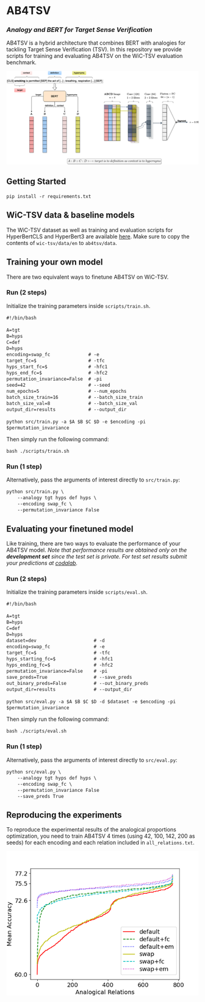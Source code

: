 # AB4TSV
### *Analogy and BERT for Target Sense Verification*

AB4TSV is a hybrid architecture that combines BERT with analogies for tackling Target Sense Verification (TSV). In this repository we provide scripts for training and evaluating AB4TSV on the WiC-TSV evaluation benchmark.

![alt text](https://github.com/gonconist/ab4tsv/blob/main/ab4tsv.png)

## Getting Started

```shell
pip install -r requirements.txt
```

## WiC-TSV data & baseline models

The WiC-TSV dataset as well as training and evaluation scripts for HyperBertCLS and HyperBert3 are available [here](https://github.com/semantic-web-company/wic-tsv). Make sure to copy the contents of `wic-tsv/data/en` to `ab4tsv/data`.

## Training your own model

There are two equivalent ways to finetune AB4TSV on WiC-TSV.

### Run (2 steps)

Initialize the training parameters inside `scripts/train.sh`.
```shell
#!/bin/bash

A=tgt
B=hyps
C=def
D=hyps
encoding=swap_fc              # -e
target_fc=$                   # -tfc
hyps_start_fc=$               # -hfc1
hyps_end_fc=$                 # -hfc2
permutation_invariance=False  # -pi
seed=42                       # --seed
num_epochs=5                  # --num_epochs
batch_size_train=16           # --batch_size_train
batch_size_val=8              # --batch_size_val
output_dir=results            # --output_dir

python src/train.py -a $A $B $C $D -e $encoding -pi $permutation_invariance
```
Then simply run the following command:
```shell
bash ./scripts/train.sh
```
### Run (1 step)

Alternatively, pass the arguments of interest directly to `src/train.py`:
```shell
python src/train.py \
    --analogy tgt hyps def hyps \
    --encoding swap_fc \
    --permutation_invariance False
```

## Evaluating your finetuned model

Like training, there are two ways to evaluate the performance of your AB4TSV model.
*Note that performance results are obtained only on the __development set__ since the test set is private. For test set results submit your predictions at [codalab](https://competitions.codalab.org/competitions/23683).*

### Run (2 steps)

Initialize the training parameters inside `scripts/eval.sh`.
```shell
#!/bin/bash

A=tgt
B=hyps
C=def
D=hyps
dataset=dev                     # -d
encoding=swap_fc               	# -e
target_fc=$                   	# -tfc
hyps_starting_fc=$            	# -hfc1
hyps_ending_fc=$              	# -hfc2
permutation_invariance=False	# -pi
save_preds=True                 # --save_preds
out_binary_preds=False          # --out_binary_preds	
output_dir=results            	# --output_dir

python src/eval.py -a $A $B $C $D -d $dataset -e $encoding -pi $permutation_invariance
```
Then simply run the following command:
```shell
bash ./scripts/eval.sh
```

### Run (1 step)
Alternatively, pass the arguments of interest directly to `src/eval.py`:
```shell
python src/eval.py \
    --analogy tgt hyps def hyps \
    --encoding swap_fc \
    --permutation_invariance False
    --save_preds True
```

## Reproducing the experiments

To reproduce the experimental results of the analogical proportions optimization, you need to train AB4TSV 4 times (using 42, 100, 142, 200 as seeds) for each encoding and each relation included in `all_relations.txt`.

![alt text](https://github.com/gonconist/ab4tsv/blob/main/encodings.png)


